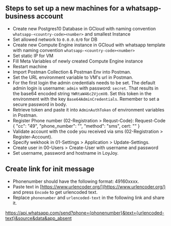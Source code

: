 Steps to set up a new machines for a whatsapp-business account
---------------------------------------------

- Create new Postgres10 Database in GCloud with naming convention `whatsapp-<country-code><number>` and smallest Instance
- Set allowed network to `0.0.0.0/0` for DB
- Create new Compute Engine instance in GCloud with whatsapp template with naming convention `whatsapp-<country-code><number>`
- Set static IP for VM 
- Fill Meta Variables of newly created Compute Engine instance
- Restart machine
- Import Postman Collection & Postman Env into Postman.
- Set the URL environment variable to VM's url in Postman.
- For the first login the admin credentials needs to be set. The default admin login is username: `admin` with password: `secret`. That results in the base64 encoded string `YWRtaW46c2VjcmV0`. Set this token in the environment with the key `Base64AdminCredentials`. Remember to set a secure password in body.
- Retrieve token and paste it into `AdminAuthToken` of environment variables in Postman.
- Register Phone number (02-Registration > Requst-Code):  Request-Code { "cc": "49", "phone_number": "<number>", "method": "sms", cert: "<cert>" }
- Validate account with the code you received via sms (02-Registration > Register-Account).
- Specify wekhook in 01-Settings > Application > Update-Settings.
- Create user in 00-Users > Create-User with username and password
- Set username, password and hostname in LoyJoy.


Create link for init message
----------------------------
- Phonenumber should have the following format: 49160xxxx.
- Paste text in [https://www.urlencoder.org/](https://www.urlencoder.org/) and press `Encode` to get urlencoded text.
- Replace `phonenumber` and `urlencoded-text` in the following link and share it.

https://api.whatsapp.com/send?phone={phonenumber}&text={urlencoded-text}&source&data&app_absent